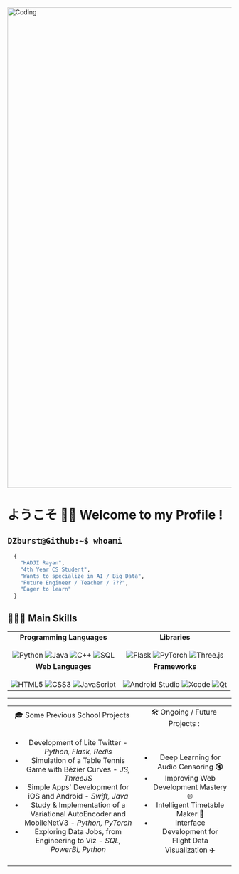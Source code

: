 <img align="center" alt="Coding" width="1080" src="https://64.media.tumblr.com/f815c83455206f1e8f7479b79a906688/tumblr_pmm0yxcBZO1wwjnmro1_1280.gif">

# ようこそ ✌🏼 Welcome to my Profile !

## ```DZburst@Github:~$ whoami```

```python
  {
    "HADJI Rayan",
    "4th Year CS Student",
    "Wants to specialize in AI / Big Data",
    "Future Engineer / Teacher / ???",
    "Eager to learn"
  }
```

## 👨🏻‍💻 Main Skills

<table align="center">
  <tr>
    <td align="center">
      <b>Programming Languages</b>
      <br><br>
      <img src="https://img.shields.io/badge/Python-3670A0?style=for-the-badge&logo=python&logoColor=ffdd54" alt="Python">
      <img src="https://img.shields.io/badge/Java-ED8B00?style=for-the-badge&logo=java&logoColor=white" alt="Java">
      <img src="https://img.shields.io/badge/C++-00599C?style=for-the-badge&logo=c%2B%2B&logoColor=white" alt="C++">
      <img src="https://img.shields.io/badge/SQL-4479A1?style=for-the-badge&logo=sql&logoColor=white" alt="SQL">
    </td>
    <td align="center">
      <b>Libraries</b>
      <br><br>
      <img src="https://img.shields.io/badge/Flask-000000?style=for-the-badge&logo=flask&logoColor=white" alt="Flask">
      <img src="https://img.shields.io/badge/PyTorch-EE4C2C?style=for-the-badge&logo=pytorch&logoColor=white" alt="PyTorch">
      <img src="https://img.shields.io/badge/Three.js-000000?style=for-the-badge&logo=three.js&logoColor=white" alt="Three.js">
    </td>
  </tr>
  <tr>
    <td align="center">
      <b>Web Languages</b>
      <br><br>
      <img src="https://img.shields.io/badge/HTML5-E34F26?style=for-the-badge&logo=html5&logoColor=white" alt="HTML5">
      <img src="https://img.shields.io/badge/CSS3-1572B6?style=for-the-badge&logo=css3&logoColor=white" alt="CSS3">
      <img src="https://img.shields.io/badge/JavaScript-F7DF1E?style=for-the-badge&logo=javascript&logoColor=black" alt="JavaScript">
    </td>
    <td align="center">
      <b>Frameworks</b>
      <br><br>
      <img src="https://img.shields.io/badge/Android%20Studio-3DDC84?style=for-the-badge&logo=android-studio&logoColor=white" alt="Android Studio">
      <img src="https://img.shields.io/badge/Xcode-007ACC?style=for-the-badge&logo=xcode&logoColor=white" alt="Xcode">
      <img src="https://img.shields.io/badge/Qt-41CD52?style=for-the-badge&logo=qt&logoColor=white" alt="Qt">
    </td>
  </tr>
</table>

--------

<table align="center">
  <tr>
    <td align = "center">
      🎓 Some Previous School Projects 
      <br><br>
      <ul>
        <li>Development of Lite Twitter - <em>Python, Flask, Redis</em></li>
        <li>Simulation of a Table Tennis Game with Bézier Curves - <em>JS, ThreeJS</em></li>
        <li>Simple Apps' Development for iOS and Android - <em>Swift, Java</em></li>
        <li>Study & Implementation of a Variational AutoEncoder and MobileNetV3 - <em>Python, PyTorch</em></li>
        <li>Exploring Data Jobs, from Engineering to Viz - <em>SQL, PowerBI, Python</em></li>
      </ul>
    </td>
    <td align = "center">
      🛠️ Ongoing / Future Projects :
      <br><br><br>
      <ul>
        <li>Deep Learning for Audio Censoring 🔇</li>
        <li>Improving Web Development Mastery 🌐</li>
        <li>Intelligent Timetable Maker 📅</li>
        <li>Interface Development for Flight Data Visualization ✈️</li>
      </ul>
    </td>
  </tr>
</table>

